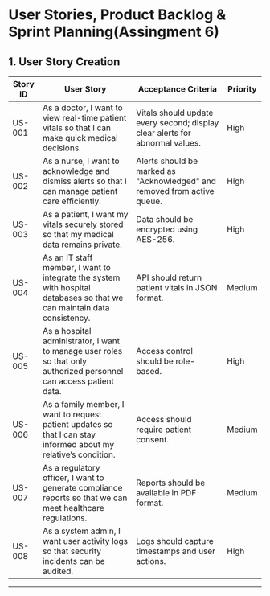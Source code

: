 # User Stories, Product Backlog & Sprint Planning(Assingment 6)

## 1. User Story Creation

| Story ID | User Story | Acceptance Criteria | Priority |
|----------|-----------|---------------------|----------|
| US-001 | As a doctor, I want to view real-time patient vitals so that I can make quick medical decisions. | Vitals should update every second; display clear alerts for abnormal values. | High |
| US-002 | As a nurse, I want to acknowledge and dismiss alerts so that I can manage patient care efficiently. | Alerts should be marked as "Acknowledged" and removed from active queue. | High |
| US-003 | As a patient, I want my vitals securely stored so that my medical data remains private. | Data should be encrypted using AES-256. | High |
| US-004 | As an IT staff member, I want to integrate the system with hospital databases so that we can maintain data consistency. | API should return patient vitals in JSON format. | Medium |
| US-005 | As a hospital administrator, I want to manage user roles so that only authorized personnel can access patient data. | Access control should be role-based. | High |
| US-006 | As a family member, I want to request patient updates so that I can stay informed about my relative’s condition. | Access should require patient consent. | Medium |
| US-007 | As a regulatory officer, I want to generate compliance reports so that we can meet healthcare regulations. | Reports should be available in PDF format. | Medium |
| US-008 | As a system admin, I want user activity logs so that security incidents can be audited. | Logs should capture timestamps and user actions. | High |

---

